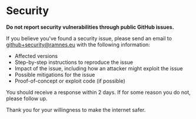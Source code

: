 # Security

**Do not report security vulnerabilities through public GitHub issues.**

If you believe you've found a security issue, please send an email to
github+security@ramnes.eu with the following information:

* Affected versions
* Step-by-step instructions to reproduce the issue
* Impact of the issue, including how an attacker might exploit the issue
* Possible mitigations for the issue
* Proof-of-concept or exploit code (if possible)

You should receive a response within 2 days. If for some reason you do not,
please follow up.

Thank you for your willingness to make the internet safer.
